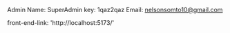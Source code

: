 Admin Name: SuperAdmin
key: 1qaz2qaz
Email: nelsonsomto10@gmail.com

<!-- front -end - link -->

front-end-link: 'http://localhost:5173/'
